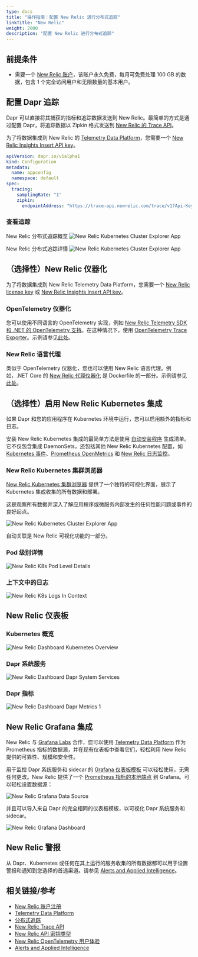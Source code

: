 ```yaml
---
type: docs
title: "操作指南：配置 New Relic 进行分布式追踪"
linkTitle: "New Relic"
weight: 2000
description: "配置 New Relic 进行分布式追踪"
---
```


## 前提条件

- 需要一个 [New Relic 账户](https://newrelic.com/signup?ref=dapr)，该账户永久免费，每月可免费处理 100 GB 的数据，包含 1 个完全访问用户和无限数量的基本用户。

## 配置 Dapr 追踪

Dapr 可以直接将其捕获的指标和追踪数据发送到 New Relic。最简单的方式是通过配置 Dapr，将追踪数据以 Zipkin 格式发送到 [New Relic 的 Trace API](https://docs.newrelic.com/docs/distributed-tracing/trace-api/report-zipkin-format-traces-trace-api/)。

为了将数据集成到 New Relic 的 [Telemetry Data Platform](https://newrelic.com/platform/telemetry-data-platform)，您需要一个 [New Relic Insights Insert API key](https://docs.newrelic.com/docs/apis/intro-apis/new-relic-api-keys/#insights-insert-key)。

```yaml
apiVersion: dapr.io/v1alpha1
kind: Configuration
metadata:
  name: appconfig
  namespace: default
spec:
  tracing:
    samplingRate: "1"
    zipkin:
      endpointAddress: "https://trace-api.newrelic.com/trace/v1?Api-Key=<NR-INSIGHTS-INSERT-API-KEY>&Data-Format=zipkin&Data-Format-Version=2"
```

### 查看追踪

New Relic 分布式追踪概览
![New Relic Kubernetes Cluster Explorer App](/images/nr-distributed-tracing-overview.png)

New Relic 分布式追踪详情
![New Relic Kubernetes Cluster Explorer App](/images/nr-distributed-tracing-detail.png)

## （选择性）New Relic 仪器化

为了将数据集成到 New Relic Telemetry Data Platform，您需要一个 [New Relic license key](https://docs.newrelic.com/docs/accounts/accounts-billing/account-setup/new-relic-license-key) 或 [New Relic Insights Insert API key](https://docs.newrelic.com/docs/apis/intro-apis/new-relic-api-keys/#insights-insert-key)。

### OpenTelemetry 仪器化

您可以使用不同语言的 OpenTelemetry 实现，例如 [New Relic Telemetry SDK 和 .NET 的 OpenTelemetry 支持](https://github.com/newrelic/newrelic-telemetry-sdk-dotnet)。在这种情况下，使用 [OpenTelemetry Trace Exporter](https://github.com/newrelic/newrelic-telemetry-sdk-dotnet/tree/main/src/NewRelic.OpenTelemetry)。示例请参见[此处](https://github.com/harrykimpel/quickstarts/blob/master/distributed-calculator/csharp-otel/Startup.cs)。

### New Relic 语言代理

类似于 OpenTelemetry 仪器化，您也可以使用 New Relic 语言代理。例如，.NET Core 的 [New Relic 代理仪器化](https://docs.newrelic.com/docs/agents/net-agent/other-installation/install-net-agent-docker-container) 是 Dockerfile 的一部分。示例请参见[此处](https://github.com/harrykimpel/quickstarts/blob/master/distributed-calculator/csharp/Dockerfile)。

## （选择性）启用 New Relic Kubernetes 集成

如果 Dapr 和您的应用程序在 Kubernetes 环境中运行，您可以启用额外的指标和日志。

安装 New Relic Kubernetes 集成的最简单方法是使用 [自动安装程序](https://one.newrelic.com/launcher/nr1-core.settings?pane=eyJuZXJkbGV0SWQiOiJrOHMtY2x1c3Rlci1leHBsb3Jlci1uZXJkbGV0Lms4cy1zZXR1cCJ9) 生成清单。它不仅包含集成 DaemonSets，还包括其他 New Relic Kubernetes 配置，如 [Kubernetes 事件](https://docs.newrelic.com/docs/integrations/kubernetes-integration/kubernetes-events/install-kubernetes-events-integration)、[Prometheus OpenMetrics](https://docs.newrelic.com/docs/integrations/prometheus-integrations/get-started/send-prometheus-metric-data-new-relic/) 和 [New Relic 日志监控](https://docs.newrelic.com/docs/logs/ui-data/use-logs-ui/)。

### New Relic Kubernetes 集群浏览器

[New Relic Kubernetes 集群浏览器](https://docs.newrelic.com/docs/integrations/kubernetes-integration/understand-use-data/kubernetes-cluster-explorer) 提供了一个独特的可视化界面，展示了 Kubernetes 集成收集的所有数据和部署。

这是观察所有数据并深入了解应用程序或微服务内部发生的任何性能问题或事件的良好起点。

![New Relic Kubernetes Cluster Explorer App](/images/nr-k8s-cluster-explorer-app.png)

自动关联是 New Relic 可视化功能的一部分。

### Pod 级别详情

![New Relic K8s Pod Level Details](/images/nr-k8s-pod-level-details.png)

### 上下文中的日志

![New Relic K8s Logs In Context](/images/nr-k8s-logs-in-context.png)

## New Relic 仪表板

### Kubernetes 概览

![New Relic Dashboard Kubernetes Overview](/images/nr-dashboard-k8s-overview.png)

### Dapr 系统服务

![New Relic Dashboard Dapr System Services](/images/nr-dashboard-dapr-system-services.png)

### Dapr 指标

![New Relic Dashboard Dapr Metrics 1](/images/nr-dashboard-dapr-metrics-1.png)

## New Relic Grafana 集成

New Relic 与 [Grafana Labs](https://grafana.com/) 合作，您可以使用 [Telemetry Data Platform](https://newrelic.com/platform/telemetry-data-platform) 作为 Prometheus 指标的数据源，并在现有仪表板中查看它们，轻松利用 New Relic 提供的可靠性、规模和安全性。

用于监控 Dapr 系统服务和 sidecar 的 [Grafana 仪表板模板](https://github.com/dapr/dapr/blob/227028e7b76b7256618cd3236d70c1d4a4392c9a/grafana/README.md) 可以轻松使用，无需任何更改。New Relic 提供了一个 [Prometheus 指标的本地端点](https://docs.newrelic.com/docs/integrations/grafana-integrations/set-configure/configure-new-relic-prometheus-data-source-grafana) 到 Grafana。可以轻松设置数据源：

![New Relic Grafana Data Source](/images/nr-grafana-datasource.png)

并且可以导入来自 Dapr 的完全相同的仪表板模板，以可视化 Dapr 系统服务和 sidecar。

![New Relic Grafana Dashboard](/images/nr-grafana-dashboard.png)

## New Relic 警报

从 Dapr、Kubernetes 或任何在其上运行的服务收集的所有数据都可以用于设置警报和通知到您选择的首选渠道。请参见 [Alerts and Applied Intelligence](https://docs.newrelic.com/docs/alerts-applied-intelligence/overview/)。

## 相关链接/参考

* [New Relic 账户注册](https://newrelic.com/signup)
* [Telemetry Data Platform](https://newrelic.com/platform/telemetry-data-platform)
* [分布式追踪](https://docs.newrelic.com/docs/distributed-tracing/concepts/introduction-distributed-tracing/)
* [New Relic Trace API](https://docs.newrelic.com/docs/distributed-tracing/trace-api/introduction-trace-api/)
* [New Relic API 密钥类型](https://docs.newrelic.com/docs/apis/intro-apis/new-relic-api-keys/)
* [New Relic OpenTelemetry 用户体验](https://blog.newrelic.com/product-news/opentelemetry-user-experience/)
* [Alerts and Applied Intelligence](https://docs.newrelic.com/docs/alerts-applied-intelligence/overview/)
